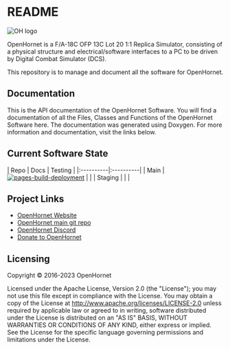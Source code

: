 # README
![OH logo](https://raw.githubusercontent.com/jrsteensen/OpenHornet/master/images/Logo/open_hornet_horizontal_500x79.png)

OpenHornet is a F/A-18C OFP 13C Lot 20 1:1 Replica Simulator, consisting of a physical structure and electrical/software interfaces to a PC to be driven by Digital Combat Simulator (DCS).

This repository is to manage and document all the software for OpenHornet.

## Documentation
This is the API documentation of the OpenHornet Software. You will find a documentation of all the Files, Classes and Functions of the OpenHornet Software here. The documentation was generated using Doxygen. For more information and documentation, visit the links below.

## Current Software State
| Repo  | Docs | Testing |
|:----------|:----------|
| Main | [![pages-build-deployment](https://github.com/jrsteensen/OpenHornet-Software/actions/workflows/pages/pages-build-deployment/badge.svg?branch=gh-pages)](https://github.com/jrsteensen/OpenHornet-Software/actions/workflows/pages/pages-build-deployment)   |     |
| Staging |    |    |

## Project Links
* [OpenHornet Website](https://www.openhornet.com)
* [OpenHornet main git repo](https://github.com/jrsteensen/OpenHornet)
* [OpenHornet Discord](https://discord.gg/G5PA5ju)
* [Donate to OpenHornet](https://www.openhornet.com/campaigns/donate/)

## Licensing
Copyright © 2016-2023 OpenHornet

Licensed under the Apache License, Version 2.0 (the "License"); you may not use this file except in compliance with the License. You may obtain a copy of the License at http://www.apache.org/licenses/LICENSE-2.0 unless required by applicable law or agreed to in writing, software distributed under the License is distributed on an "AS IS" BASIS, WITHOUT WARRANTIES OR CONDITIONS OF ANY KIND, either express or implied. See the License for the specific language governing permissions and limitations under the License.